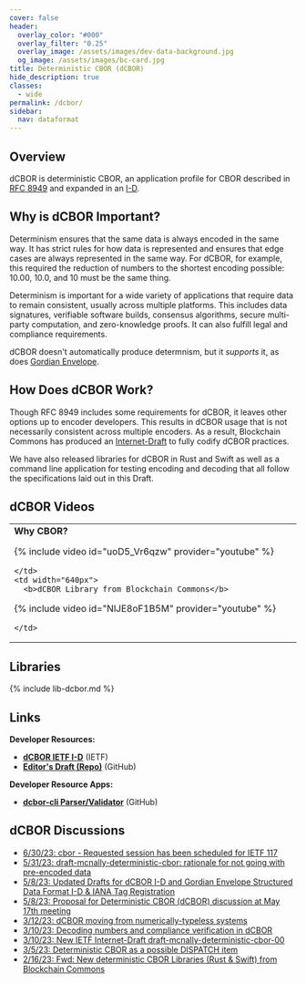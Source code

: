 ```yaml
---
cover: false
header:
  overlay_color: "#000"
  overlay_filter: "0.25"
  overlay_image: /assets/images/dev-data-background.jpg
  og_image: /assets/images/bc-card.jpg
title: Deterministic CBOR (dCBOR)
hide_description: true
classes:
  - wide
permalink: /dcbor/
sidebar:
  nav: dataformat
---
```


## Overview

dCBOR is deterministic CBOR, an application profile for CBOR described
in [RFC
8949](https://www.rfc-editor.org/rfc/rfc8949.html#name-deterministically-encoded-c)
and expanded in an
[I-D](https://datatracker.ietf.org/doc/draft-mcnally-deterministic-cbor/).

## Why is dCBOR Important?

Determinism ensures that the same data is always encoded in the same
way. It has strict rules for how data is represented and ensures that
edge cases are always represented in the same way. For dCBOR, for
example, this required the reduction of numbers to the shortest
encoding possible: 10.00, 10.0, and 10 must be the same thing.

Determinism is important for a wide variety of applications that
require data to remain consistent, usually across multiple
platforms. This includes data signatures, verifiable software builds,
consensus algorithms, secure multi-party computation, and zero-knowledge
proofs. It can also fulfill legal and compliance requirements.

dCBOR doesn't automatically produce determnism, but it _supports_ it,
as does [Gordian Envelope](/envelope/).

## How Does dCBOR Work?

Though RFC 8949 includes some requirements for dCBOR, it leaves other
options up to encoder developers. This results in dCBOR usage that is
not necessarily consistent across multiple encoders. As a result,
Blockchain Commons has produced an
[Internet-Draft](https://datatracker.ietf.org/doc/draft-mcnally-deterministic-cbor/)
to fully codify dCBOR practices.

We have also released libraries for dCBOR in Rust and Swift as well as
a command line application for testing encoding and decoding that all
follow the specifications laid out in this Draft.

## dCBOR Videos


<table width="100%">
  <tr>
    <td width="640px">
      <b>Why CBOR?</b>

{% include video id="uoD5_Vr6qzw" provider="youtube" %}

    </td>
    <td width="640px">
      <b>dCBOR Library from Blockchain Commons</b>

{% include video id="NlJE8oF1B5M" provider="youtube" %}

    </td>
  </tr>
</table>

## Libraries

{% include lib-dcbor.md %}

## Links

**Developer Resources:**

* [**dCBOR IETF I-D**](https://datatracker.ietf.org/doc/draft-mcnally-deterministic-cbor/) (IETF)
* [**Editor's Draft (Repo)**](https://github.com/BlockchainCommons/WIPs-IETF-draft-deterministic-cbor) (GitHub)

**Developer Resource Apps:**

* [**dcbor-cli Parser/Validator**](https://github.com/BlockchainCommons/dcbor-cli) (GitHub)

## dCBOR Discussions

* [6/30/23: cbor - Requested session has been scheduled for IETF 117](https://mailarchive.ietf.org/arch/browse/cbor/?gbt=1&index=X4K-UjBZP6wxxZdWgBYEfCp2vH4)
* [5/31/23: draft-mcnally-deterministic-cbor: rationale for not going with pre-encoded data](https://mailarchive.ietf.org/arch/msg/cbor/X4K-UjBZP6wxxZdWgBYEfCp2vH4/)
* [5/8/23: Updated Drafts for dCBOR I-D and Gordian Envelope Structured Data Format I-D & IANA Tag Registration](https://mailarchive.ietf.org/arch/msg/cbor/DOUxXB-IMTPtvDeGh13ob-IjJsE/)
* [5/8/23:  Proposal for Deterministic CBOR (dCBOR) discussion at May 17th meeting](https://mailarchive.ietf.org/arch/msg/cbor/G1oXN5DlSpAt7TI5re-fb1lL69I/)
* [3/12/23: dCBOR moving from numerically-typeless systems](https://mailarchive.ietf.org/arch/msg/cbor/aiGvqw1-sQWJ4pXY3zzQuWwNVzE/)
* [3/10/23: Decoding numbers and compliance verification in dCBOR](https://mailarchive.ietf.org/arch/msg/cbor/LUQ0lMaAA1ADGuRtb1VLahnlQUg/)
* [3/10/23: New IETF Internet-Draft draft-mcnally-deterministic-cbor-00](https://mailarchive.ietf.org/arch/msg/cbor/fnz_F5lQNiDiTJFAaJGB3YJdPik/)
* [3/5/23: Deterministic CBOR as a possible DISPATCH item](https://mailarchive.ietf.org/arch/msg/cbor/qMAOUa8-wIZn5Ts2_53VunGu7Co/)
* [2/16/23: Fwd: New deterministic CBOR Libraries (Rust & Swift) from Blockchain Commons](https://mailarchive.ietf.org/arch/msg/cbor/l7nzQHFjfpK9nfBOHiQ1L-Rr558/)
